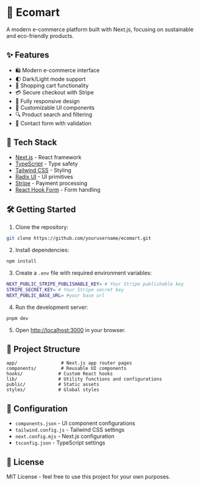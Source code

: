 # 🌿 Ecomart

A modern e-commerce platform built with Next.js, focusing on sustainable and eco-friendly products.

## ✨ Features

- 🛍️ Modern e-commerce interface
- 🌓 Dark/Light mode support
- 🛒 Shopping cart functionality
- 💳 Secure checkout with Stripe
- 📱 Fully responsive design
- 🎨 Customizable UI components
- 🔍 Product search and filtering
- 📝 Contact form with validation

## 🚀 Tech Stack

- [Next.js](https://nextjs.org/) - React framework
- [TypeScript](https://www.typescriptlang.org/) - Type safety
- [Tailwind CSS](https://tailwindcss.com/) - Styling
- [Radix UI](https://www.radix-ui.com/) - UI primitives
- [Stripe](https://stripe.com/) - Payment processing
- [React Hook Form](https://react-hook-form.com/) - Form handling

## 🛠️ Getting Started

1. Clone the repository:
```bash
git clone https://github.com/yourusername/ecomart.git
```

2. Install dependencies:
```bash
npm install
```

3. Create a `.env` file with required environment variables:
```bash
NEXT_PUBLIC_STRIPE_PUBLISHABLE_KEY= # Your Stripe publishable key
STRIPE_SECRET_KEY= # Your Stripe secret key
NEXT_PUBLIC_BASE_URL= #your base url
```

4. Run the development server:
```bash
pnpm dev
```

5. Open [http://localhost:3000](http://localhost:3000) in your browser.

## 📁 Project Structure

```
app/                # Next.js app router pages
components/         # Reusable UI components
hooks/             # Custom React hooks
lib/               # Utility functions and configurations
public/            # Static assets
styles/            # Global styles
```

## 🔧 Configuration

- `components.json` - UI component configurations
- `tailwind.config.js` - Tailwind CSS settings
- `next.config.mjs` - Next.js configuration
- `tsconfig.json` - TypeScript settings

## 📝 License

MIT License - feel free to use this project for your own purposes.